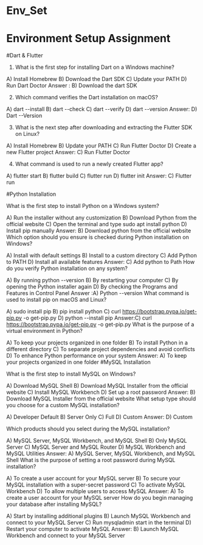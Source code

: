 # Env_Set

# Environment Setup Assignment

#Dart & Flutter

1. What is the first step for installing Dart on a Windows machine?

A) Install Homebrew
B) Download the Dart SDK
C) Update your PATH
D) Run Dart Doctor
Answer : B) Download the dart SDK

2. Which command verifies the Dart installation on macOS?

A) dart --install
B) dart --check
C) dart --verify
D) dart --version
Answer: D) Dart --Version

3. What is the next step after downloading and extracting the Flutter SDK on Linux?

A) Install Homebrew
B) Update your PATH
C) Run Flutter Doctor
D) Create a new Flutter project
Answer: C) Run Flutter Doctor

4. What command is used to run a newly created Flutter app?

A) flutter start
B) flutter build
C) flutter run
D) flutter init
Answer: C) Flutter run

#Python Installation

What is the first step to install Python on a Windows system?

A) Run the installer without any customization
B) Download Python from the official website
C) Open the terminal and type sudo apt install python
D) Install pip manually
Answer: B) Download python from the official website
Which option should you ensure is checked during Python installation on Windows?

A) Install with default settings
B) Install to a custom directory
C) Add Python to PATH
D) Install all available features
Answer: C) Add python to Path
How do you verify Python installation on any system?

A) By running python --version
B) By restarting your computer
C) By opening the Python installer again
D) By checking the Programs and Features in Control Panel
Answer :A) Python --version
What command is used to install pip on macOS and Linux?

A) sudo install pip
B) pip install python
C) curl https://bootstrap.pypa.io/get-pip.py -o get-pip.py
D) python --install pip
Answer:C) curl https://bootstrap.pypa.io/get-pip.py -o get-pip.py
What is the purpose of a virtual environment in Python?

A) To keep your projects organized in one folder
B) To install Python in a different directory
C) To separate project dependencies and avoid conflicts
D) To enhance Python performance on your system
Answer: A) To keep your projects organized in one folder
#MySQL Installation

What is the first step to install MySQL on Windows?

A) Download MySQL Shell
B) Download MySQL Installer from the official website
C) Install MySQL Workbench
D) Set up a root password
Answer: B) Download MySQL Installer from the official website
What setup type should you choose for a custom MySQL installation?

A) Developer Default
B) Server Only
C) Full
D) Custom
Answer: D) Custom


Which products should you select during the MySQL installation?

A) MySQL Server, MySQL Workbench, and MySQL Shell
B) Only MySQL Server
C) MySQL Server and MySQL Router
D) MySQL Workbench and MySQL Utilities
Answer: A) MySQL Server, MySQL Workbench, and MySQL Shell
What is the purpose of setting a root password during MySQL installation?

A) To create a user account for your MySQL server
B) To secure your MySQL installation with a super-secret password
C) To activate MySQL Workbench
D) To allow multiple users to access MySQL
Answer: A) To create a user account for your MySQL server
How do you begin managing your database after installing MySQL?

A) Start by installing additional plugins
B) Launch MySQL Workbench and connect to your MySQL Server
C) Run mysqladmin start in the terminal
D) Restart your computer to activate MySQL
Answer: B) Launch MySQL Workbench and connect to your MySQL Server
